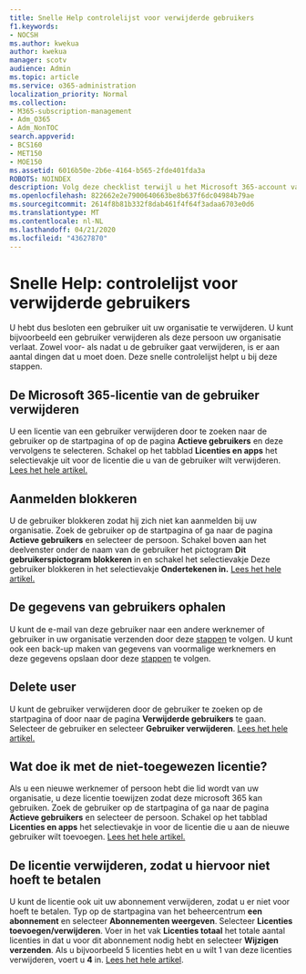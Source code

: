 ```yaml
---
title: Snelle Help controlelijst voor verwijderde gebruikers
f1.keywords:
- NOCSH
ms.author: kwekua
author: kwekua
manager: scotv
audience: Admin
ms.topic: article
ms.service: o365-administration
localization_priority: Normal
ms.collection:
- M365-subscription-management
- Adm_O365
- Adm_NonTOC
search.appverid:
- BCS160
- MET150
- MOE150
ms.assetid: 6016b50e-2b6e-4164-b565-2fde401fda3a
ROBOTS: NOINDEX
description: Volg deze checklist terwijl u het Microsoft 365-account van een gebruiker verwijderd.
ms.openlocfilehash: 822662e2e7900640663be8b637f6dc04984b79ae
ms.sourcegitcommit: 2614f8b81b332f8dab461f4f64f3adaa6703e0d6
ms.translationtype: MT
ms.contentlocale: nl-NL
ms.lasthandoff: 04/21/2020
ms.locfileid: "43627870"
---
```

# <a name="quick-help-deleted-users-checklist"></a>Snelle Help: controlelijst voor verwijderde gebruikers

U hebt dus besloten een gebruiker uit uw organisatie te verwijderen. U kunt bijvoorbeeld een gebruiker verwijderen als deze persoon uw organisatie verlaat. Zowel voor- als nadat u de gebruiker gaat verwijderen, is er aan aantal dingen dat u moet doen. Deze snelle controlelijst helpt u bij deze stappen.
  
## <a name="remove-the-microsoft-365-license-from-the-user"></a>De Microsoft 365-licentie van de gebruiker verwijderen

U een licentie van een gebruiker verwijderen door te zoeken naar de gebruiker op de startpagina of op de pagina **Actieve gebruikers** en deze vervolgens te selecteren. Schakel op het tabblad **Licenties en apps** het selectievakje uit voor de licentie die u van de gebruiker wilt verwijderen. [Lees het hele artikel.](../manage/remove-licenses-from-users.md)
  
## <a name="block-sign-in"></a>Aanmelden blokkeren

U de gebruiker blokkeren zodat hij zich niet kan aanmelden bij uw organisatie. Zoek de gebruiker op de startpagina of ga naar de pagina **Actieve gebruikers** en selecteer de persoon. Schakel boven aan het deelvenster onder de naam van de gebruiker het pictogram **Dit gebruikerspictogram blokkeren** in en schakel het selectievakje Deze gebruiker blokkeren in het selectievakje **Ondertekenen in.** [Lees het hele artikel.](../add-users/assign-admin-roles.md)
  
## <a name="get-their-data"></a>De gegevens van gebruikers ophalen

U kunt de e-mail van deze gebruiker naar een andere werknemer of gebruiker in uw organisatie verzenden door deze [stappen](../add-users/remove-former-employee.md) te volgen. U kunt ook een back-up maken van gegevens van voormalige werknemers en deze gegevens opslaan door deze [stappen](../add-users/get-access-to-and-back-up-a-former-user-s-data.md) te volgen.
  
## <a name="delete-user"></a>Delete user

U kunt de gebruiker verwijderen door de gebruiker te zoeken op de startpagina of door naar de pagina **Verwijderde gebruikers** te gaan. Selecteer de gebruiker en selecteer **Gebruiker verwijderen**. [Lees het hele artikel.](../add-users/delete-a-user.md)
  
## <a name="what-to-do-with-the-unassigned-license"></a>Wat doe ik met de niet-toegewezen licentie?

Als u een nieuwe werknemer of persoon hebt die lid wordt van uw organisatie, u deze licentie toewijzen zodat deze microsoft 365 kan gebruiken. Zoek de gebruiker op de startpagina of ga naar de pagina **Actieve gebruikers** en selecteer de persoon. Schakel op het tabblad **Licenties en apps** het selectievakje in voor de licentie die u aan de nieuwe gebruiker wilt toevoegen. [Lees het hele artikel.](../manage/assign-licenses-to-users.md)
  
## <a name="remove-license-so-you-dont-have-to-pay-for-it"></a>De licentie verwijderen, zodat u hiervoor niet hoeft te betalen

U kunt de licentie ook uit uw abonnement verwijderen, zodat u er niet voor hoeft te betalen. Typ op de startpagina van het beheercentrum **een abonnement** en selecteer **Abonnementen weergeven**. Selecteer **Licenties toevoegen/verwijderen**. Voer in het vak **Licenties totaal** het totale aantal licenties in dat u voor dit abonnement nodig hebt en selecteer **Wijzigen verzenden**. Als u bijvoorbeeld 5 licenties hebt en u wilt 1 van deze licenties verwijderen, voert u **4** in. [Lees het hele artikel](../../commerce/licenses/remove-licenses-from-subscription.md).
